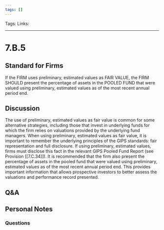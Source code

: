 ```yaml
---
tags: []
---
```

Tags:
Links: 
___
# 7.B.5
## Standard for Firms
If the FIRM uses preliminary, estimated values as FAIR VALUE, the FIRM SHOULD present the percentage of assets in the POOLED FUND that were valued using preliminary, estimated values as of the most recent annual period end.
## Discussion
The use of preliminary, estimated values as fair value is common for some alternative strategies, including those that invest in underlying funds for which the firm relies on valuations provided by the underlying fund managers. When using preliminary, estimated values as fair value, it is important to remember the underlying principles of the GIPS standards: fair representation and full disclosure. If using preliminary, estimated values, firms must disclose this fact in the relevant GIPS Pooled Fund Report (see Provision [[7.C.34]]). It is recommended that the firm also present the percentage of assets in the pooled fund that were valued using preliminary, estimated values as of the most recent annual period end. This provides important information that allows prospective investors to better assess the valuations and performance record presented.
## Q&A

## Personal Notes

### Questions